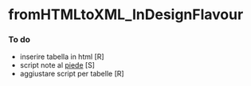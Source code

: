 fromHTMLtoXML_InDesignFlavour
=============================

### To do
* inserire tabella in html [R]
* script note al [piede](http://www.indiscripts.com/post/2010/04/refoot-convert-markup-text-into-indesign-footnotes "Title") [S]
* aggiustare script per tabelle [R]